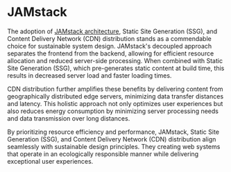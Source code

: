 # JAMstack

The adoption of [JAMstack architecture](https://jamstack.org/), Static Site Generation (SSG), and Content Delivery Network (CDN) distribution stands as a commendable choice for sustainable system design. JAMstack's decoupled approach separates the frontend from the backend, allowing for efficient resource allocation and reduced server-side processing. When combined with Static Site Generation (SSG), which pre-generates static content at build time, this results in decreased server load and faster loading times.

CDN distribution further amplifies these benefits by delivering content from geographically distributed edge servers, minimizing data transfer distances and latency. This holistic approach not only optimizes user experiences but also reduces energy consumption by minimizing server processing needs and data transmission over long distances.

By prioritizing resource efficiency and performance, JAMstack, Static Site Generation (SSG), and Content Delivery Network (CDN) distribution align seamlessly with sustainable design principles. They creating web systems that operate in an ecologically responsible manner while delivering exceptional user experiences.
